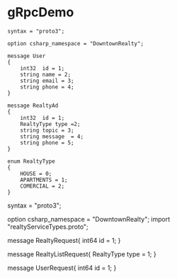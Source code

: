 # gRpcDemo

```
syntax = "proto3";

option csharp_namespace = "DowntownRealty";

message User
{
	int32  id = 1;
	string name = 2;
	string email = 3;
	string phone = 4;
}

message RealtyAd
{
	int32  id = 1;
	RealtyType type =2;
	string topic = 3;
	string message  = 4;
	string phone = 5;
}

enum RealtyType
{
    HOUSE = 0;
    APARTMENTS = 1;
    COMERCIAL = 2;
}

 ```
 syntax = "proto3";

option csharp_namespace = "DowntownRealty";
import "realtyServiceTypes.proto";

message  RealtyRequest{
	int64 id = 1;
}

message  RealtyListRequest{
	RealtyType type = 1;
}

message  UserRequest{
	int64 id = 1;
}
